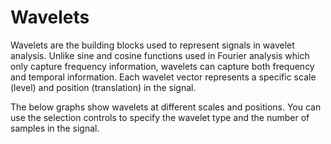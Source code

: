 # Wavelets

Wavelets are the building blocks used to represent signals in wavelet analysis. Unlike sine and cosine functions used in Fourier analysis which only capture frequency information, wavelets can capture both frequency and temporal information. Each wavelet vector represents a specific scale (level) and position (translation) in the signal.

The below graphs show wavelets at different scales and positions. You can use the selection controls to specify the wavelet type and the number of samples in the signal.

<!-- haar -->
<div class="wavelet-basis-plot" wavelet_name="haar" levels="0,1,2,3" num_samples="1024"></div>

<!-- db4 -->
<div class="wavelet-basis-plot" wavelet_name="db4" levels="0,1,2,3" num_samples="1024"></div>

<!-- coif4 -->
<div class="wavelet-basis-plot" wavelet_name="coif4" levels="0,1,2,3" num_samples="1024"></div>

<!-- sym4 -->
<div class="wavelet-basis-plot" wavelet_name="sym4" levels="0,1,2,3" num_samples="1024"></div>

<!-- bior2.4 -->
<div class="wavelet-basis-plot" wavelet_name="bior2.4" levels="0,1,2,3" num_samples="1024"></div>
